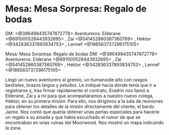# Mesa: Mesa Sorpresa: Regalo de bodas
DM: <@396498435747872778> 
Aventureros: Elderane <@691000528443932695> , Zai <@541452860387360769> , Hektor <@342836337893834753> , Lennef <@186563737296175105> 



Mesa: Mesa Sorpresa: Regalo de bodas
DM: <@396498435747872778> 
Aventureros: Elderane <@691000528443932695> , Zai <@541452860387360769> , Hektor <@342836337893834753> , Lennef <@186563737296175105> 

Llegó un nuevo aventurero al gremio, un humanoide alto con rasgos bestiales, brazos largos y peludos. Le indiqué hacia dónde tenía que ir a registrarse y, tras firmar rápidamente el contrato, Eradrin nos llamó a Elderane, Zai y a mí para que acompañáramos a nuestro nuevo colega, Hektor, en su primera misión. Para ello, nos dirigimos a la sala de reuniones para obtener los detalles de la misión directamente del cliente, el bardo Jaime. Nos contó que quería obtener unas perlas especiales para hacerle un regalo a su amada y que había escuchado el rumor de que se encontraban en unas ruinas del Moonwood. Nos mostró un mapa indicando la zona.


